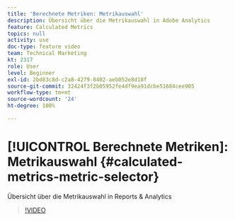```yaml
---
title: 'Berechnete Metriken: Metrikauswahl'
description: Übersicht über die Metrikauswahl in Adobe Analytics
feature: Calculated Metrics
topics: null
activity: use
doc-type: feature video
team: Technical Marketing
kt: 2317
role: User
level: Beginner
exl-id: 2bd83c8d-c2a8-4279-8402-aeb052e8d18f
source-git-commit: 32424f3f2b05952fe4df9ea91dcbe51684cee905
workflow-type: tm+mt
source-wordcount: '24'
ht-degree: 100%

---
```


# [!UICONTROL Berechnete Metriken]: Metrikauswahl {#calculated-metrics-metric-selector}

Übersicht über die Metrikauswahl in Reports &amp; Analytics

>[!VIDEO](https://video.tv.adobe.com/v/25410/?quality=12)
